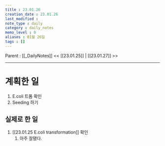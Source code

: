 ```yaml
---
title : 23.01.26
creation_date : 23.01.26
last_modified :
note_type : daily
category : daily_notes
memo_level : 0
aliases : 01월 26일
tags : []
---
```

Parent : [[_DailyNotes]]
<< [[23.01.25]] | [[23.01.27]] >>

---
# 계획한 일

1. E.coli 트폼 확인
2. Seeding 하기

## 실제로 한 일

1.  [[23.01.25 E.coli transformation]] 확인
	1. 아주 잘됐다.


